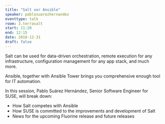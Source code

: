 ```yaml
---
title: "Salt xor Ansible"
speaker: pablosuarezhernandez
eventtype: talk
room: 3.terrasalt
start: 11:20
end: 12:15
date: 2018-12-31
draft: false
---
```


Salt can be used for data-driven orchestration, remote execution for any infrastructure, configuration management for any app stack, and much more.  

Ansible, together with Ansible Tower brings you comprehensive enough tool for IT automation.  

In this session, Pablo Suárez Hernández, Senior Software Engineer for SUSE, will break down:

- How Salt competes with Ansible
- How SUSE is committed to the improvements and development of Salt
- News for the upcoming Fluorine release and future releases


